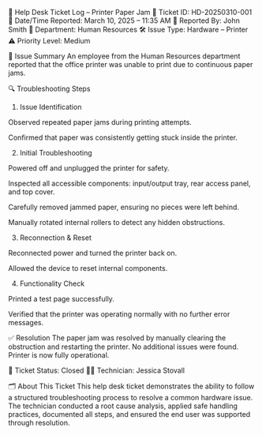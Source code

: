 🧾 Help Desk Ticket Log – Printer Paper Jam
🎫 Ticket ID: HD-20250310-001
📅 Date/Time Reported: March 10, 2025 – 11:35 AM
👤 Reported By: John Smith
🏢 Department: Human Resources
🛠️ Issue Type: Hardware – Printer
⚠️ Priority Level: Medium

📝 Issue Summary
An employee from the Human Resources department reported that the office printer was unable to print due to continuous paper jams.

🔍 Troubleshooting Steps
1. Issue Identification

Observed repeated paper jams during printing attempts.

Confirmed that paper was consistently getting stuck inside the printer.

2. Initial Troubleshooting

Powered off and unplugged the printer for safety.

Inspected all accessible components: input/output tray, rear access panel, and top cover.

Carefully removed jammed paper, ensuring no pieces were left behind.

Manually rotated internal rollers to detect any hidden obstructions.

3. Reconnection & Reset

Reconnected power and turned the printer back on.

Allowed the device to reset internal components.

4. Functionality Check

Printed a test page successfully.

Verified that the printer was operating normally with no further error messages.

✅ Resolution
The paper jam was resolved by manually clearing the obstruction and restarting the printer. No additional issues were found. Printer is now fully operational.

📌 Ticket Status: Closed
👩‍💻 Technician: Jessica Stovall

🗂️ About This Ticket
This help desk ticket demonstrates the ability to follow a structured troubleshooting process to resolve a common hardware issue. The technician conducted a root cause analysis, applied safe handling practices, documented all steps, and ensured the end user was supported through resolution.




